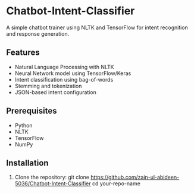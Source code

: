 # Chatbot-Intent-Classifier

A simple chatbot trainer using NLTK and TensorFlow for intent recognition and response generation.

## Features
- Natural Language Processing with NLTK
- Neural Network model using TensorFlow/Keras
- Intent classification using bag-of-words
- Stemming and tokenization
- JSON-based intent configuration

## Prerequisites
- Python 
- NLTK
- TensorFlow 
- NumPy

## Installation
1. Clone the repository:
git clone https://github.com/zain-ul-abideen-5036/Chatbot-Intent-Classifier
cd your-repo-name

